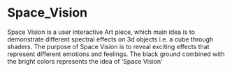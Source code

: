 # Space_Vision

Space Vision is a user interactive Art piece, which main idea is to demonstrate different spectral effects on 3d objects i.e. a cube through shaders. The purpose of Space Vision is to reveal exciting effects that represent different emotions and feelings. The black ground combined with the bright colors represents the idea of ‘Space Vision’
